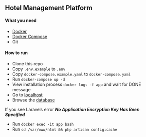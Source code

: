 ## Hotel Management Platform
#### What you need
- [Docker](https://www.docker.com/)
- [Docker Compose](https://docs.docker.com/compose/install/)
- Git

#### How to run

- Clone this repo
- Copy `.env.example` to `.env`
- Copy `docker-compose.example.yaml` to `docker-compose.yaml`
- Run `docker-compose up -d`
- View installation process `docker logs -f app` and wait for DONE message
- Go to [localhost](http://localhost)
- Browse the [database](http://localhost:90/?server=db&username=root&db=db)

If you see Laravels error ***No Application Encryption Key Has Been Specified***
- Run `docker exec -it app bash`
- Run `cd /var/www/html && php artisan config:cache`
